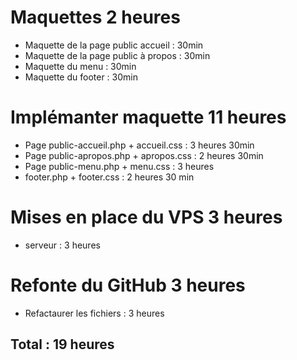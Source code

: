 # Maquettes 2 heures
- Maquette de la page public accueil : 30min
- Maquette de la page public à propos : 30min
- Maquette du menu : 30min
- Maquette du footer : 30min
# Implémanter maquette 11 heures
- Page public-accueil.php + accueil.css : 3 heures 30min
- Page public-apropos.php + apropos.css : 2 heures 30min
- Page public-menu.php + menu.css : 3 heures
- footer.php + footer.css : 2 heures 30 min
# Mises en place du VPS 3 heures
- serveur : 3 heures
# Refonte du GitHub 3 heures 
- Refactaurer les fichiers : 3 heures

## Total : 19 heures
